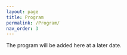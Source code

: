 ```yaml
---
layout: page
title: Program
permalink: /Program/
nav_order: 3
---
```


The program will be added here at a later date.
